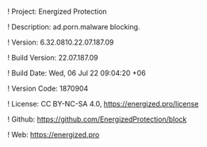! Project: Energized Protection

! Description: ad.porn.malware blocking.

! Version: 6.32.0810.22.07.187.09

! Build Version: 22.07.187.09

! Build Date: Wed, 06 Jul 22 09:04:20 +06

! Version Code: 1870904

! License: CC BY-NC-SA 4.0, https://energized.pro/license

! Github: https://github.com/EnergizedProtection/block

! Web: https://energized.pro
